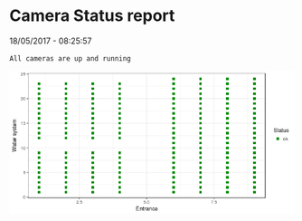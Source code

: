 Camera Status report
================
18/05/2017 - 08:25:57

    All cameras are up and running

![](camreport_files/figure-markdown_github/unnamed-chunk-2-1.png)
